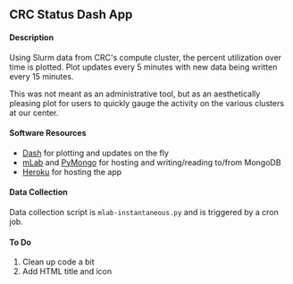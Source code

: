 CRC Status Dash App
---

#### Description

Using Slurm data from CRC's compute cluster, the percent utilization over time is plotted. Plot updates every 5 minutes with new data being written every 15 minutes.

This was not meant as an administrative tool, but as an aesthetically pleasing plot for users to quickly gauge the activity on the various clusters at our center.

#### Software Resources

- [Dash](https://plot.ly/products/dash/) for plotting and updates on the fly
- [mLab](https://mlab.com/welcome/) and [PyMongo](http://api.mongodb.com/python/current/tutorial.html) for hosting and writing/reading to/from MongoDB
- [Heroku](https://www.heroku.com) for hosting the app

#### Data Collection

Data collection script is `mlab-instantaneous.py` and is triggered by a cron job.

#### To Do

1. Clean up code a bit
2. Add HTML title and icon
